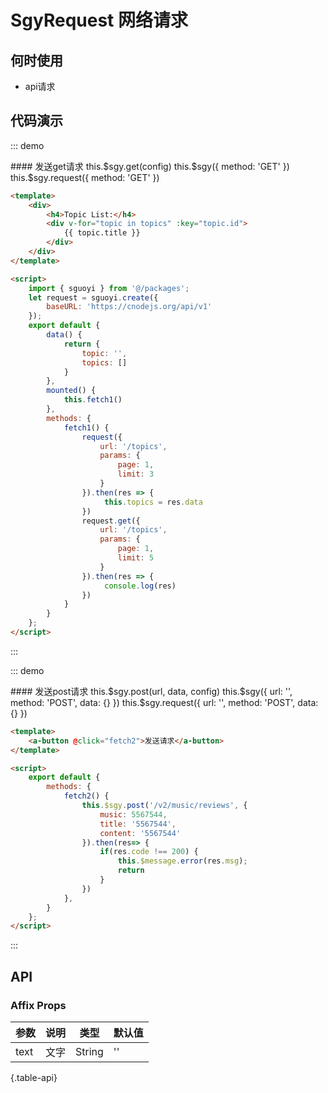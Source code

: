 <script>
    import { sguoyi } from '../../packages/index';
    let request = sguoyi.create({
        baseURL: 'https://cnodejs.org/api/v1'
    });
    export default {
        data() {
            return {
                topics: [],
                topic: ''
            }
        },
        mounted() {
            this.fetch1();
        },
        methods: {
            fetch1() {
                request({
                    url: '/topics',
                    params: {
                        page: 1,
                        limit: 3
                    }
                }).then(res => {
                     this.topics = res.data
                });
                request.get('/topics', {
                    params: {
                        page: 1,
                        limit: 5
                    }
                }).then(res => {
                     console.log(res)
                })
            },
            fetch2() {
                this.$sgy.post('/v2/music/reviews', {
                    music: 5567544,
                    title: '5567544',
                    content: '5567544'
                }).then(res=> {
                    console.log(res);
                    if(res.code !== 200) {
                        this.$message.error(res.msg);
                        return 
                    }
                })
            },
        }
    };
</script>
# SgyRequest 网络请求

## 何时使用
- api请求

## 代码演示

::: demo
<summary>
  #### 发送get请求
      this.$sgy.get(config)
      this.$sgy({
        method: 'GET'
      })
      this.$sgy.request({
        method: 'GET'
      })
</summary>

```html
<template>
    <div>
        <h4>Topic List:</h4>
        <div v-for="topic in topics" :key="topic.id">
            {{ topic.title }}
        </div>
    </div>
</template>

<script>
    import { sguoyi } from '@/packages';
    let request = sguoyi.create({
        baseURL: 'https://cnodejs.org/api/v1'
    });
    export default {
        data() {
            return {
                topic: '',
                topics: []
            }
        },
        mounted() {
            this.fetch1()
        },
        methods: {
            fetch1() {
                request({
                    url: '/topics',
                    params: {
                        page: 1,
                        limit: 3
                    }
                }).then(res => {
                     this.topics = res.data
                })
                request.get({
                    url: '/topics',
                    params: {
                        page: 1,
                        limit: 5
                    }
                }).then(res => {
                     console.log(res)
                })
            }
        }
    };
</script>
```
:::

::: demo
<summary>
  #### 发送post请求
    this.$sgy.post(url, data, config)
    this.$sgy({
      url: '',
      method: 'POST',
      data: {}
    })
    this.$sgy.request({
      url: '',
      method: 'POST',
      data: {}
    })
</summary>

```html
<template>
    <a-button @click="fetch2">发送请求</a-button>
</template>

<script>
    export default {
        methods: {
            fetch2() {
                this.$sgy.post('/v2/music/reviews', {
                    music: 5567544,
                    title: '5567544',
                    content: '5567544'
                }).then(res=> {
                    if(res.code !== 200) {
                        this.$message.error(res.msg);
                        return 
                    }
                })
            },
        }
    };
</script>
```
:::

## API

### Affix Props 
| 参数        | 说明           | 类型               | 默认值       |
|------------|----------------|-------------------|-------------|
| text | 文字 | String | '' |
{.table-api} 
